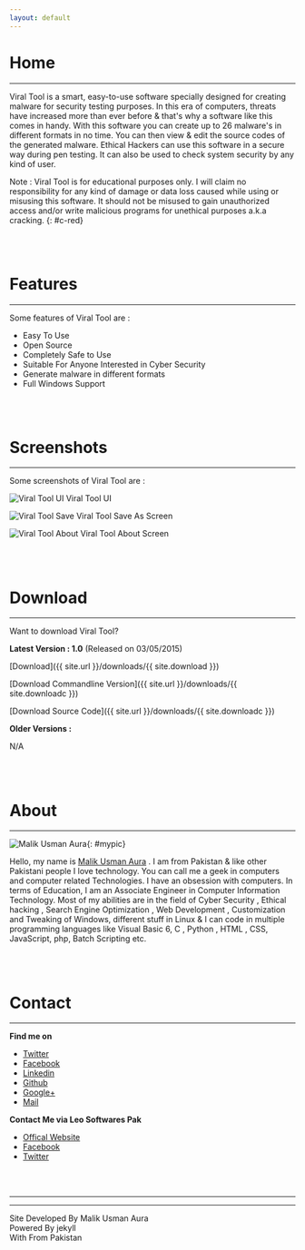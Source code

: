 ```yaml
---
layout: default
---
```


# [](#home)Home
* * *

Viral Tool is a smart, easy-to-use software specially designed for creating malware for security testing purposes. 
In this era of computers, threats have increased more than ever before & that's why a software like this comes in handy. 
With this software you can create up to 26 malware's in different formats in no time. You can then view & edit the source codes of the generated malware. 
Ethical Hackers can use this software in a secure way during pen testing. It can also be used to check system security by any kind of user.

Note : Viral Tool is for educational purposes only. I will claim no responsibility for any kind of damage or data loss caused while using or misusing this software.
It should not be misused to gain unauthorized access and/or write malicious programs for unethical purposes a.k.a cracking.
{: #c-red}


<br/><br/>
# [](#features)Features
* * *

Some features of Viral Tool are : 

* Easy To Use
* Open Source
* Completely Safe to Use
* Suitable For Anyone Interested in Cyber Security
* Generate malware in different formats
* Full Windows Support

<br/><br/>
# [](#screenshots)Screenshots
* * *

Some screenshots of Viral Tool are :

![Viral Tool UI](/viral-tool-site/images/viraltool_1.png)
Viral Tool UI


![Viral Tool Save](/viral-tool-site/images/viraltool_2.png)
Viral Tool Save As Screen


![Viral Tool About](/viral-tool-site/images/viraltool_3.png)
Viral Tool About Screen

<br/><br/>
# [](#download)Download
* * *

Want to download Viral Tool?

**Latest Version : 1.0** (Released on  03/05/2015)

[Download]({{ site.url }}/downloads/{{ site.download }})

[Download Commandline Version]({{ site.url }}/downloads/{{ site.downloadc }})

[Download Source Code]({{ site.url }}/downloads/{{ site.downloadc }})

**Older Versions :**

N/A

<br/><br/>
# [](#about)About
* * *

![Malik Usman Aura](/viral-tool-site/images/malikusmanaura.jpg){: #mypic}

Hello, my name is [Malik Usman Aura](mailto:usmanaura47[at]gmsil[dot]com) . I am from Pakistan & like other Pakistani people I love technology. 
You can call me a geek in computers and computer related Technologies. I have an obsession with computers. 
In terms of Education, I am an Associate Engineer in Computer Information Technology. 
Most of my abilities are in the field of Cyber Security , Ethical hacking , Search Engine Optimization , Web Development , Customization and Tweaking of Windows, different stuff in Linux & I can code in multiple programming languages 
like Visual Basic 6, C , Python , HTML , CSS, JavaScript, php, Batch Scripting etc.

<br/><br/>
# [](#contact)Contact
* * *

**Find me on**

<ul>
	<li>
		<a href="https://twitter.com/malikusmanaura" target="_blank">
		  <i class="fa fa-twitter fa-fw"></i>Twitter
		</a>
	</li>
	 <li>
		<a href="https://www.facebook.com/malikusman.aura" target="_blank">
		  <i class="fa fa-facebook fa-fw"></i>Facebook
		</a>
	</li>
	<li>
		<a href="https://pk.linkedin.com/in/malikusmanaura" target="_blank">
		  <i class="fa fa-linkedin fa-fw"></i>Linkedin
		</a>
	</li>
	<li>
		<a href="https://github.com/usmanaura47" target="_blank">
		  <i class="fa fa-github fa-fw"></i>Github
		</a>
	</li>
	<li>
		<a href="https://plus.google.com/+MalikUsmanAura" target="_blank">
		  <i class="fa fa-google-plus-official fa-fw"></i>Google+
		</a>
	</li>
	<li>
		<a href="mailto:usmanaura47[at]gmail[dot]com" target="_blank">
		  <i class="fa fa-envelope fa-fw"></i>Mail
		</a>
	</li>
</ul>

**Contact Me via Leo Softwares Pak**

<ul>
	<li>
		<a href="https://leosoftwares4u.tk" target="_blank">
		  <i class="fa fa-globe fa-fw"></i>Offical Website
		</a>
	</li>
	<li>
		<a href="https://www.facebook.com/leosoftwarespak/" target="_blank">
		  <i class="fa fa-facebook fa-fw"></i>Facebook
		</a>
	</li>
	<li>
		<a href="https://twitter.com/LeoSoftwaresPak" target="_blank">
		  <i class="fa fa-twitter fa-fw"></i>Twitter
		</a>
	</li>
</ul>

<br/><br/>
<hr/><hr/>

Site Developed By Malik Usman Aura <br/>
Powered By jekyll <br/>
With <span><i class="fa fa-heart fa-fw" id="c-red"></i></span> From Pakistan